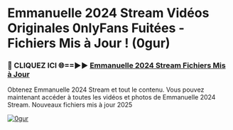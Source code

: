 # Emmanuelle 2024 Stream Vidéos Originales 0nlyFans Fuitées - Fichiers Mis à Jour ! (0gur)

<h3>🔴 CLIQUEZ ICI 🌐==►► <a href="https://tinyurl.com/2pmr4ezf" rel="nofollow">Emmanuelle 2024 Stream Fichiers Mis à Jour</a></h3>

Obtenez Emmanuelle 2024 Stream et tout le contenu. Vous pouvez maintenant accéder à toutes les vidéos et photos de Emmanuelle 2024 Stream. Nouveaux fichiers mis à jour 2025

[![0gur](https://i.imgur.com/6SNvagu.gif)](https://tinyurl.com/2pmr4ezf)
